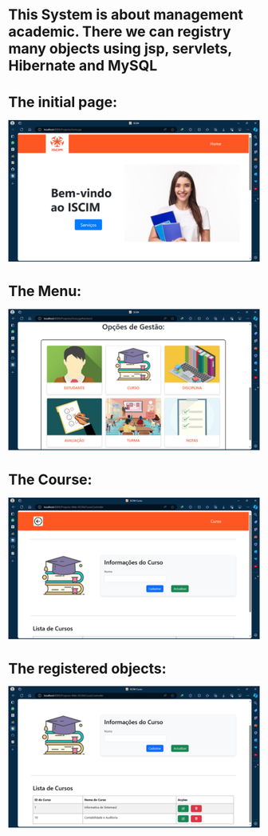 <h1>This System is about management academic. There we can registry many objects using jsp, servlets, Hibernate and MySQL</h1>

<div>
<h1>The initial page:</h1> 
</div>

![Imagem inicial](inicial.png)

<div>
<h1>The Menu:</h1> 
</div>

![Imagem menu](menu.png)

<div>
<h1>The Course:</h1> 
</div>

![Imagem curso](curso.png)

<div>
<h1>The registered objects:</h1> 
</div>

![Imagem curso](curso-db.png)
